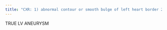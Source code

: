 ```yaml
---
title: "CXR: 1) abnormal contour or smooth bulge of left heart border 2) possible curvilinear rim Ca (involving LV) 3) lateral: bulge over heart (not behind) CT/MR: 1) anterolateral &amp; apical LV wall 2) broad base &amp; widest in neck 3) may be entire wall 4) wall thinning (contained by myocardium) 5) thrombus 6) may throw embolism, rare rupture MR: dyskinesis (bulge in systole) Cz: post transmural MI: intraventricular tension streches non-contracting infarcted myocardium, also myocarditis Info: normal myocardium has homogeneous attenuation &amp; uniform thickness"
---
```

TRUE LV ANEURYSM

